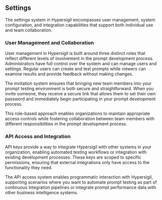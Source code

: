 ## Settings

The settings system in Hypersigil encompasses user management, system configuration, and integration capabilities that support both individual use and team collaboration.

### User Management and Collaboration

User management in Hypersigil is built around three distinct roles that reflect different levels of involvement in the prompt development process. Administrators have full control over the system and can manage users and settings. Regular users can create and test prompts while viewers can examine results and provide feedback without making changes.

The invitation system ensures that bringing new team members into your prompt testing environment is both secure and straightforward. When you invite someone, they receive a secure link that allows them to set their own password and immediately begin participating in your prompt development process.

This role-based approach enables organizations to maintain appropriate access controls while fostering collaboration between team members with different responsibilities in the prompt development process.

### API Access and Integration

API keys provide a way to integrate Hypersigil with other systems in your organization, enabling automated testing workflows or integration with existing development processes. These keys are scoped to specific permissions, ensuring that external integrations only have access to the functionality they need.

The API access system enables programmatic interaction with Hypersigil, supporting scenarios where you want to automate prompt testing as part of continuous integration pipelines or integrate prompt performance data with other business intelligence systems.
